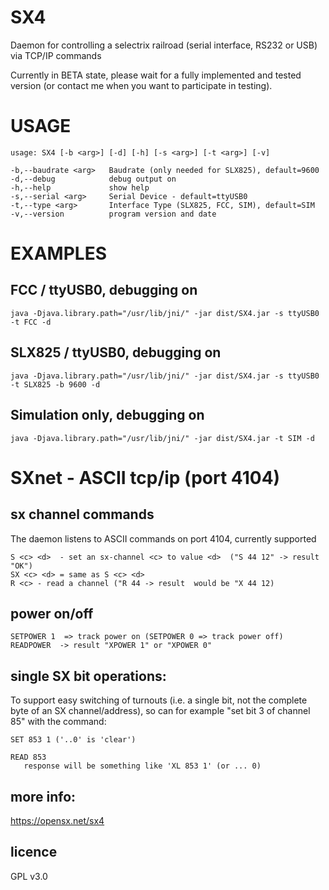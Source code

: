 # SX4

Daemon for controlling a selectrix railroad (serial interface, RS232 or USB) via TCP/IP commands

Currently in BETA state, please wait for a fully implemented and tested version (or contact me when you want to participate in testing).

# USAGE

	usage: SX4 [-b <arg>] [-d] [-h] [-s <arg>] [-t <arg>] [-v]

	-b,--baudrate <arg>   Baudrate (only needed for SLX825), default=9600
	-d,--debug            debug output on
	-h,--help             show help
	-s,--serial <arg>     Serial Device - default=ttyUSB0
	-t,--type <arg>       Interface Type (SLX825, FCC, SIM), default=SIM
	-v,--version          program version and date


# EXAMPLES

## FCC / ttyUSB0, debugging on
	java -Djava.library.path="/usr/lib/jni/" -jar dist/SX4.jar -s ttyUSB0 -t FCC -d

## SLX825 / ttyUSB0, debugging on
	java -Djava.library.path="/usr/lib/jni/" -jar dist/SX4.jar -s ttyUSB0 -t SLX825 -b 9600 -d

## Simulation only, debugging on
	java -Djava.library.path="/usr/lib/jni/" -jar dist/SX4.jar -t SIM -d


# SXnet - ASCII tcp/ip (port 4104)

## sx channel commands

The daemon listens to ASCII commands on port 4104, currently supported

	S <c> <d>  - set an sx-channel <c> to value <d>  ("S 44 12" -> result "OK")
	SX <c> <d> = same as S <c> <d>
	R <c> - read a channel ("R 44 -> result  would be "X 44 12)

## power on/off

	SETPOWER 1  => track power on (SETPOWER 0 => track power off)
	READPOWER  -> result "XPOWER 1" or "XPOWER 0"

## single SX bit operations:

To support easy switching of turnouts (i.e. a single bit, not the complete byte of an SX channel/address), so can for example "set bit 3 of channel 85" with the command:
	
	SET 853 1 ('..0' is 'clear')

	READ 853 
	   response will be something like 'XL 853 1' (or ... 0)



## more info:

https://opensx.net/sx4

## licence

GPL v3.0





